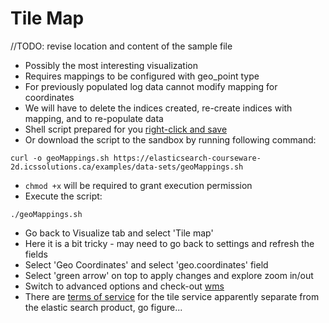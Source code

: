 # Tile Map #

//TODO: revise location and content of the sample file

* Possibly the most interesting visualization
* Requires mappings to be configured with geo_point type
* For previously populated log data cannot modify mapping for coordinates
* We will have to delete the indices created, re-create indices with mapping, and to re-populate data
* Shell script prepared for you <a href="../../examples/data-sets/geoMappings.sh">right-click and save</a>
* Or download the script to the sandbox by running following command:
```
curl -o geoMappings.sh https://elasticsearch-courseware-2d.icssolutions.ca/examples/data-sets/geoMappings.sh
```
* ```chmod +x``` will be required to grant execution permission
* Execute the script:
```
./geoMappings.sh
```
* Go back to Visualize tab and select 'Tile map'
* Here it is a bit tricky - may need to go back to settings and refresh the fields
* Select 'Geo Coordinates' and select 'geo.coordinates' field
* Select 'green arrow' on top to apply changes and explore zoom in/out
* Switch to advanced options and check-out <a href="https://en.wikipedia.org/wiki/Web_Map_Service" target="_blank">wms</a>
* There are <a href="https://www.elastic.co/elastic-tile-service" target="_blank">terms of service</a> for the tile service apparently separate from the elastic search product, go figure...